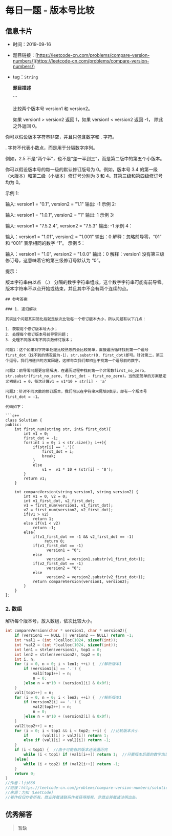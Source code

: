 # 毎日一题 -  版本号比较

## 信息卡片

* 时间：2019-09-16
* 题目链接：[https://leetcode-cn.com/problems/compare-version-numbers/](https://leetcode-cn.com/problems/compare-version-numbers/)
* tag：`String`  

  **题目描述**

  \`\`\`

  比较两个版本号 version1 和 version2。

  如果 version1 &gt; version2 返回 1，如果 version1 &lt; version2 返回 -1， 除此之外返回 0。

你可以假设版本字符串非空，并且只包含数字和 . 字符。

. 字符不代表小数点，而是用于分隔数字序列。

例如，2.5 不是“两个半”，也不是“差一半到三”，而是第二版中的第五个小版本。

你可以假设版本号的每一级的默认修订版号为 0。例如，版本号 3.4 的第一级（大版本）和第二级（小版本）修订号分别为 3 和 4。其第三级和第四级修订号均为 0。

示例 1:

输入: version1 = "0.1", version2 = "1.1" 输出: -1 示例 2:

输入: version1 = "1.0.1", version2 = "1" 输出: 1 示例 3:

输入: version1 = "7.5.2.4", version2 = "7.5.3" 输出: -1 示例 4：

输入：version1 = "1.01", version2 = "1.001" 输出：0 解释：忽略前导零，“01” 和 “001” 表示相同的数字 “1”。 示例 5：

输入：version1 = "1.0", version2 = "1.0.0" 输出：0 解释：version1 没有第三级修订号，这意味着它的第三级修订号默认为 “0”。

提示：

版本字符串由以点 （.） 分隔的数字字符串组成。这个数字字符串可能有前导零。 版本字符串不以点开始或结束，并且其中不会有两个连续的点。

```text
## 参考答案

### 1. 递归解决

其实这个问题其实简化后就是依次比较每一个修订版本大小，所以问题有以下几点：

1. 获取每个修订版本号大小；
2. 处理每个修订版本号前导零问题；
3. 处理不同版本有不同次数修订版本；

问题1：这个如果对字符串处理比较熟悉的会比较简单，直接遍历循环找到第一个逗号first_dot（找不到的情况设为-1），str.substr(0, first_dot)即可。针对第二，第三个逗号，我们用递归的方案回避，这样每次我们都相当于找第一个逗号前的数字。

问题2：前导零问题更容易解决，在遍历过程中找到第一个非零数first_no_zero，str.substr(first_no_zero, first_dot - first_no_zero)。当然更简单的方案是定义初值v1 = 0，每次计算v1 = v1*10 + str[i] - 'a'

问题3：针对不同次数的修订版本，我们可以在字符串末尾填0表示。即有一个版本号first_dot = -1。

代码如下：

```c++
class Solution {
public:
    int first_num(string str, int& first_dot){
        int v1 = 0;
        first_dot = -1;
        for(int i = 0; i < str.size(); i++){
            if(str[i] == '.'){
                first_dot = i;
                break;
            }
            else
                v1 =  v1 * 10 + (str[i] - '0');
        }
        return v1;
    }

    int compareVersion(string version1, string version2) {
        int v1 = 0, v2 = 0;
        int v1_first_dot, v2_first_dot;
        v1 = first_num(version1, v1_first_dot);
        v2 = first_num(version2, v2_first_dot);
        if(v1 > v2) 
            return 1;
        else if(v1 < v2) 
            return -1;
        else{
            if(v1_first_dot == -1 && v2_first_dot == -1) 
                 return 0;
            if(v1_first_dot == -1) 
                  version1 = "0";
            else 
                  version1 = version1.substr(v1_first_dot+1);
            if(v2_first_dot == -1) 
                  version2 = "0";
            else
                  version2 = version2.substr(v2_first_dot+1);
            return compareVersion(version1, version2);
        }
    }
};
```

### 2. 数组

解析每个版本号，放入数组，依次比较大小。

```c
int compareVersion(char * version1, char * version2){
    if (version1 == NULL || version2 == NULL) return -1;
    int *val1 = (int *)calloc(1024, sizeof(int));
    int *val2 = (int *)calloc(1024, sizeof(int));
    int len1 = strlen(version1), top1 = 0;
    int len2 = strlen(version2), top2 = 0;
    int i, n;
    for (i = 0, n = 0; i < len1; ++i) {  //解析版本1
        if (version1[i] == '.') {
            val1[top1++] = n;
            n = 0;
        }else n = n*10 + (version1[i] & 0x0f);
    }
    val1[top1++] = n;
    for (i = 0, n = 0; i < len2; ++i) {  //解析版本1
        if (version2[i] == '.') {
            val2[top2++] = n;
            n = 0;
        }else n = n*10 + (version2[i] & 0x0f);
    }
    val2[top2++] = n;
    for (i = 0; i < top1 && i < top2; ++i) {  //比较版本大小
        if      (val1[i] > val2[i]) return 1;
        else if (val1[i] < val2[i]) return -1;
    }
    if (i < top1) {  //由于可能有的版本还没遍历完
        while (i < top1) if (val1[i++]) return 1;  //只要版本后面的数字出现的不是0，就意味着两个版本不一样
    }else{
        while (i < top2) if (val2[i++]) return -1;
    }
    return 0;
}
//作者：ljj666
//链接：https://leetcode-cn.com/problems/compare-version-numbers/solution/cyu-yan-jian-jian-dan-dan-de-ji-xing-dai-ma-jie-37/
//来源：力扣（LeetCode）
//著作权归作者所有。商业转载请联系作者获得授权，非商业转载请注明出处。
```

## 优秀解答

> 暂缺

